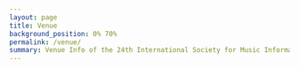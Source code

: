 ```yaml
---
layout: page
title: Venue
background_position: 0% 70%
permalink: /venue/
summary: Venue Info of the 24th International Society for Music Information Retrieval Conference
---
```

